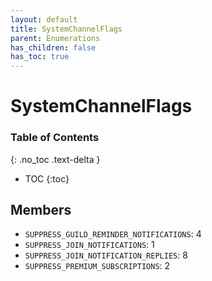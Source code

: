 ```yaml
---
layout: default
title: SystemChannelFlags
parent: Enumerations
has_children: false
has_toc: true
---
```


# SystemChannelFlags
### Table of Contents
{: .no_toc .text-delta }

- TOC
{:toc}
## Members
- `SUPPRESS_GUILD_REMINDER_NOTIFICATIONS`: 4
- `SUPPRESS_JOIN_NOTIFICATIONS`: 1
- `SUPPRESS_JOIN_NOTIFICATION_REPLIES`: 8
- `SUPPRESS_PREMIUM_SUBSCRIPTIONS`: 2
